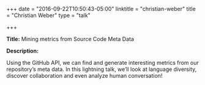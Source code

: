 +++
date = "2016-09-22T10:50:43-05:00"
linktitle = "christian-weber"
title = "Christian Weber"
type = "talk"

+++

<div class="span-15  ">
  <div class="span-15  last ">
  <p><strong>Title:</strong>
Mining metrics from Source Code Meta Data
</p>

<p><strong>Description:</strong></p>

<p>
Using the GitHub API, we can find and generate interesting metrics from our repository’s meta data. In this lightning talk, we’ll look at language diversity, discover collaboration and even analyze human conversation!
</p>
<p>

  </div>
</div>

